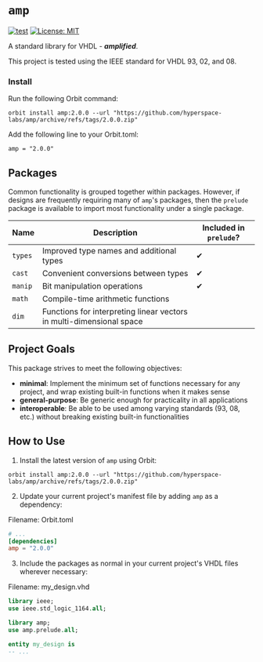 # `amp`

[![test](https://github.com/hyperspace-labs/amp/actions/workflows/test.yml/badge.svg)](https://github.com/hyperspace-labs/amp/actions/workflows/test.yml) [![License: MIT](https://img.shields.io/badge/License-MIT-yellow.svg)](https://opensource.org/licenses/MIT)

A standard library for VHDL - ___amplified___.

This project is tested using the IEEE standard for VHDL 93, 02, and 08.

### Install

Run the following Orbit command:
```
orbit install amp:2.0.0 --url "https://github.com/hyperspace-labs/amp/archive/refs/tags/2.0.0.zip"
```

Add the following line to your Orbit.toml:
```
amp = "2.0.0"
```

## Packages

Common functionality is grouped together within packages. However, if designs are frequently requiring many of `amp`'s packages, then the `prelude` package is available to import most functionality under a single package.

Name | Description | Included in `prelude`?
-- | -- | --
`types` | Improved type names and additional types | ✔ 
`cast` | Convenient conversions between types | ✔ 
`manip` | Bit manipulation operations | ✔ 
`math` | Compile-time arithmetic functions |
`dim` | Functions for interpreting linear vectors in multi-dimensional space | 

## Project Goals

This package strives to meet the following objectives:
- __minimal__: Implement the minimum set of functions necessary for any project, and wrap existing built-in functions when it makes sense
- __general-purpose__: Be generic enough for practicality in all applications
- __interoperable__: Be able to be used among varying standards (93, 08, etc.) without breaking existing built-in functionalities


## How to Use

1. Install the latest version of `amp` using Orbit:

```
orbit install amp:2.0.0 --url "https://github.com/hyperspace-labs/amp/archive/refs/tags/2.0.0.zip"
```

2. Update your current project's manifest file by adding `amp` as a dependency:

Filename: Orbit.toml
``` toml
# ...
[dependencies]
amp = "2.0.0"
```

3. Include the packages as normal in your current project's VHDL files wherever necessary:

Filename: my_design.vhd
``` vhdl
library ieee;
use ieee.std_logic_1164.all;

library amp;
use amp.prelude.all;

entity my_design is
-- ...
```